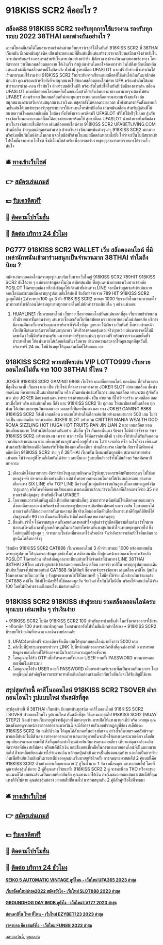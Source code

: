 # 918KISS SCR2 คืออะไร ?
## สล็อต88 918KISS SCR2 รองรับทุกการใช้แรงงาน รองรับทุกระบบ 2022 38THAI แตกต่างกันอย่างไร ?
ดาวน์โหลดก็เล่นได้โดยสามารถเข้าเล่นผ่านเว็บเบราว์เซอร์ได้ในทันที 918KISS SCR2 ที่ 38THAI เว็บพนัน มีเกมพนันทุกชนิด เสียงประกอบเกมที่ตื่นเต้นตื่นเต้นสร้างบรรยาเปรียบเสมือนจริงสำหรับในการเล่นพร้อมสร้างอรรถรสสำหรับในการเล่นอย่างแท้จริง มีอัตราการชำระเงินหลากหลายช่องทาง โดยอัตราการ
ว่าเป็นเกมสล็อตแตกง่าย ได้เงินเร็ว ถ้าผู้เล่นท่านใดพอใจต้องการทำเงินไปถึงหลักหมื่นหลักแสนแล้วล่ะก็เล่นสล็อตค่ายนี้ไม่ผิดหวัง ทั้งยังมี สูตรสล็อต UFASLOT แจกฟรี ตัวช่วยที่จะทำเงินได้เร็วมากๆแถมใช้งานง่าย 918KISS SCR2 รับประกันจากเซียนเกมสล็อตที่ใช้เล่นได้เงินกันมานักต่อนักแล้ว คุณพร้อมแล้วหรือยังที่จะสนุกสนานไปกับเกมสล็อตออนไลน์ค่าย UFA พร้อมทำเงินได้มาก
ทำรายการฝาก-ถอน เร็วทันใจ ด้วยระบบอัตโนมัติ พร้อมรับโบนัสได้ในทันที ข้อดีของการเล่น สล็อต UFASLOT เกมสล็อตออนไลน์ยอดฮิตในขณะนี้แล้วก็กำลังเดินทางมาแรงเอามากๆจะต้องไม่พ้น UFABET ค่อนข้างจะเป็นเกมสล็อตที่น่าลงทุนเพราะเหตุ
เกมสล็อตภาพงามสมจริงสมจัง เล่นสนุกสนานครบรสรับความสนุกสนานร่าเริงแบบสุดกำลังได้ตลอดระยะเวลา ทั้งยังสามารถจัดตั้งแอพพลิเคชั่นเล่นได้เลยง่ายๆรองรับทุกระบบการใช้งานบนโทรศัพท์มือถือ เล่นพนันสล็อต สำหรับผู้เล่นที่ไม่สบายดาวน์โหลดแอพลิเคชั่น ไม่ต้อง
ทั้งยังยังแจก เครดิตฟรี UFASLOT ฟรีให้ใช้ฟรีๆไปเลย ลุ้นรับรางวัลแจ็คพอตจากเกมสล็อตได้อย่างง่ายดายพร้อมใช้ สูตรสล็อต UFASLOT ช่วยด้วยจะยิ่งเพิ่มช่องทางในรางวัลเยอะขึ้นอีกด้วย เล่นสล็อตออนไลน์ค่าย 918KISS SCR2 UFABETLIVING.COM ผ่านมือถือ ง่ายๆแถมมีจุดเด่นสามารถ
ชำระเงินรางวัลเกมพนันต่างๆนาๆ 918KISS SCR2 มากมายหรือน้อยขึ้นกับไลน์ด้านในเกม แจกโบนัสฟรีด้านในเกมสล็อตล้นหลามไม่ยั้ง ไม่ว่าจะเป็นโบนัสแรกเข้า โปรโมชั่นจากทางเว็บไซต์ ซึ่งมีเงื่อนไขสำหรับเพื่อการขอรับง่ายสุดๆๆสามารถทำรายการได้รวดเร็วทันใจ

## 🛎 [ทางเข้าเว็บไซต์](https://bit.ly/3SdLNi2)
## 👉 [สมัครเล่นเกมส์](https://bit.ly/3SdLNi2)
## 💵 [รับเครดิตฟรี](https://bit.ly/3dyRKHj)
## 👑 [ติดตามโปรโมชั่น](https://bit.ly/3dyRKHj)
## 📱 [ติดต่อ บริการ 24 ชัวโมง](https://bit.ly/3dyRKHj)

## PG777 918KISS SCR2 WALLET เว็บ สล็อตออนไลน์ ที่มีเหล่านักพนันเข้ามาร่วมสนุกเป็นจำนวนมาก 38THAI ทำไมถึงนิยม ?
สมัครเล่นหวยออนไลน์ครบทุกรูปแบบกับเว็บหวยเว็บใหญ่ 918KISS SCR2 789HIT 918KISS SCR2 กันได้ง่าย ๆ แค่กรอกข้อมูลลงในปุ่ม สมัครสมาชิก ที่อยู่บนหน้าแรกของเว็บทางเข้าหลัก PGSLOT ให้ครบทุกช่อง หรือส่งข้อมูลให้เจ้าหน้าที่ผ่านทาง LINE จากนั้นรับยูสเซอร์เข้าเล่นหวยออนไลน์และเกมพนันครบทุกรูปแบบกันได้ทันที รับอัตราจ่ายจาก 789 HIT 918KISS SCR2 สูงสุดได้ถึง 2ตัวบาทละ100 ถูก 3 ตัว 918KISS SCR2 บาทละ 1000 รับรางวัลไหนจากหวยอะไรมามากเท่าไหร่ก็ถอนได้ครบทุกบาททุกสตางค์โดยไม่หักค่าธรรมเนียมใด ๆ อย่างแน่นอน
1. HUAYLINE1 เว็บหวยออนไลน์ เว็บหวย ซื้อหวยออนไลน์ที่คนเล่นมากที่สุด เว็บหวยเข้าง่ายเล่นเร็วมีรายการขั้นตอนง่ายๆ เล่นหวยซื้อเลขกับเว็บทันสมัยของเรา ขายหวยออนไลน์ปลอดภัย บริการมีความมั่นคงทั้งการเงินและการบริการที่จริงใจที่สุด ถูกหวย ได้เงินรางวัลทันที ซื้อหวยผ่านหน้าเว็บทันทีเล่นหวยลุ้นรวยได้สนุกทุกเวลา ให้บริการตลอดลุ้นหวยจริงทุกหวย เล่นหวยงวดนี้ไม่มีเลขเด็ด เว็บนี้มีบริการนะครับ แนวทางหวยรัฐบาลแม่นๆ ทุกงวดฟรี พร้อมรวบรวมเลขเด็ดทั่วประเทศไทย ให้แฟนหวยได้เลือกเดิมพัน เว็บหวย อำนวยความสะดวกให้คุณสนุกที่สุดวันนี้ บริการฟรี 24 ชม. ไม่มีวันหยุดให้คุณเล่นเต็มที่ได้ตลอดเวลา

## 918KISS SCR2 หวยสมัครเล่น VIP LOTTO999 เว็บหวยออนไลน์ไม่อั้น จ่าย 100 38THAI ที่ไหน ?
JOKER 918KISS SCR2 GAMING 6868 เว็บไซต์ เกมสล็อตออนไลน์ ยอดนิยม ที่กำลังมาแรงที่สุดในเวลานี้ เว็บตรง และ เป็น เว็บไซต์ ที่ส่งตรงจากทางค่าย JOKER SLOT ค่ายเกมสล็อต ชั้นนำ ยอดนิยม ที่หากท่านเป็นสมาชิกสายปั่น หรือ เป็นแฟนพันธ์แท้ในการ เล่นเกมสล็อต ท่านจะต้องรู้จักกับทาง ค่าย JOKER ดีอย่างแน่นอน เพราะ ทางค่ายเกมนั้น เป็น ค่ายเกม ที่ไม่ว่าจะสร้าง เกมสล็อต ออกมาเมื่อไหร่ หรือ แม้แต่เกมไหน ก็ดัง และ 918KISS SCR2 ปัง ทุกเกม ให้สมาชิกสายปั่นสล็อต ทุกท่าน ได้เล่นและลงทุนกันตลอดเวลา ตลอดทั้งปีเลยนั้นเอง และ ทาง JOKER GAMING 6868 918KISS SCR2 ก็ยังมี เกมสล็อต มากมายให้ท่านได้เลือกเล่นกันอย่างมากมายกว่า 500 เกม ไม่ว่าจะเป็น เกมยอดฮิต จากทางค่าย JOKER SLOT อย่างเกม CRITTER MANIA WEALTH GOD ROMA SIZZLING HOT HUGA HOT FRUITS PAN JIN LIAN 2 และ เกมสล็อต ยอดนิยมอีกมากมาย ให้ท่านได้เลือกเล่นกันอย่าง เต็มอิ่ม จุใจ กันเลยนั้นเอง รับรอง ไม่มีคำว่าซ้ำซาก จำเจ 918KISS SCR2 อย่างแน่นอน เพราะ พวกเรานั้น ได้คัดสรรค์แต่สิ่งดี ๆ เข้ามาให้ท่านได้รับกันตลอดเวลากันอย่างแน่นอน และ เพียงแค่ท่านอยู่บ้านหรืออยู่ที่ทำงาน ไม่ว่าจะรถติด หรือ อะไรก็ช่าง เพียงแค่ท่านสมาชิกมีเพียงแค่มือถือสมาร์ทโฟนเพียงแค่เครื่องเดียว ท่านก็สามารถ เดิมพัน กับเราได้เพียงแค่คลิกเดียว 918KISS SCR2 ง่าย ๆ ที่ 38THAI เว็บพนัน มีเกมพนันทุกชนิด สะดวกสบายอย่างแน่นอน ไม่ว่าจะอยู่ที่ไหนก็เดิมพันได้ง่าย ๆ เลยนั้นเอง รู้แบบนี้แล้วจะช้าไม่ได้แล้วนะ รีบสมัครมาสิ
บทความ
1. เลือกเล่นได้หลากหลาย อัตราจ่ายเงินสูงแบบเกินคาด มีรูปแบบของการเดิมพันเยอะสุดๆ ไม่ใช่แค่แทงสูง-ต่ำ ดำ-แดงเพียงอย่างเดียว แต่ถ้าใครอยากแทงแบบโอกาสได้เงินเยอะหน่อย สามารถเลือกแทง SIX LINE หรือ TOP LINE ถือว่าอยู่ในกลุ่มอัตราจ่ายเงินสูงแต่โอกาสแทงถูกยังจัดว่าสูงมากๆ หรือใครที่คิดอยากเสี่ยงแบบแทงเกมเดียวแล้วกะว่ารวยไปเลยก็เลือกแทงที่จ่าย 35 เท่า หากเข้าคือคุ้มสุดๆ สำหรับมือใหม่ UFABET
2. โอกาสชนะการเดิมพันสูงเมื่อเทียบกับเกมพนันอื่นๆ ด้วยการวางเดิมพันมีให้เลือกหลายแบบมากสังเกตคือหากลองนำทริคสร้างโอกาสของรูปแบบการเดิมพันแต่ละอย่างมารวมกัน โอกาสแทงได้มากกว่าเสียก็มีเยอะหากว่ากันตามความเป็นจริงเมื่อมองเห็นตัวเลือกในการแทงดีที่สุดก็มีสิทธิ์ได้เงินสูงระดับ 90 เลย นั่นแสดงให้เห็นว่ามือใหม่ทั้งหลายควรเล่นสุดๆ
3. ตื่นเต้น เร้าใจ ได้ความสนุก คนที่เคยเล่นคงพอเข้าใจอยู่แล้วว่ารูเล็ตต์มีความตื่นเต้น เร้าใจมากน้อยแค่ไหนยิ่งเวลาที่ลูกเหล็กหมุนในกงล้อเท่าไหร่คนที่แทงลุ้นกันหัวใจแทบหยุดทุกรายไป ยิ่งใกล้หยุดก็ยิ่งลุ้นสุด ๆ ว่าจะตกลงในช่องที่แทงเอาไว้หรือเปล่า จัดว่าอัตราการเต้นหัวใจตื่นเต้นและสูบฉีดได้ดีมากจริงๆ

วิธีสมัคร 918KISS SCR2 CAT888 เว็บหวยออนไลน์ 3 ตัวจ่ายบาทละ 1000 พร้อมเกมพนันครบทุกรูปแบบ ให้คุณกรอกข้อมูลทุกช่องในปุ่ม สมัครสมาชิก ที่อยู่บนหน้าแรกของเว็บทางเข้าหลัก PGSLOT ให้ครบถ้วน หรือส่งข้อมูลลงทะเบียนเข้ามาให้เจ้าหน้าที่ผ่านทาง LINE 38THAI 38THAI 38ไทย แล้วรับยูสเซอร์เข้าเล่นหวยออนไลน์ สล็อต บาคาร่า คาสิโน ครบทุกรูปแบบเกมเดิมพันกับเว็บตรงไม่ผ่านเอเย่นต์ CAT888 กันได้ทันที ซื้อหวยจ่ายรางวัลแพง เล่นสล็อต คาสิโน ลุ้นเงินได้มหาศาลภายในเวลาสั้น ๆ รับสูตรแทงหวยไปใช้ได้แบบฟรี ๆ ไม่มีค่าใช้จ่าย เมื่อฝากเงินเข้ามาแล้ว CAT888 คาสิโน ก็ยังมีโบนัสฟรีให้ใช้ตลอดทุกวัน รับเงินกำไรกันได้ไม่มีอั้น พร้อมให้ถอนเงินได้จริง 100 โดยไม่หักค่าธรรมเนียมอะไรแม้แต่บาทเดียว

## 918KISS SCR2 918KISS เข้าสู่ระบบ รวมสล็อตออนไลน์ครบทุกแบบ เล่นเพลิน ๆ ทำเงินง่าย
• 918KISS SCR2 โบนัส 918KISS SCR2 100 สำหรับการฝากขั้นต่ำ ในครั้งแรกของการใช้งาน
• ฟรีเครดิต 100 สำหรับสมาชิกทุกคน โดยสามารถรับโปรโมชั่นดังกล่าวได้เอง
• 918KISS SCR2 มีระบบใช้จ่ายเงินที่สะดวก และมีความปลอดภัย
1. UFAC4เครดิตฟรี ระบบเดียวจัดเต็ม เล่นได้ทุกเกมออนไลน์มากยิ่งกว่า 5000 เกม
2. คลิกไปที่ปุ่มระบบจะกระทำการ LINK ไปที่หน้าหลักของการสมัครสิ่งที่คุณต้องทำคื อ การกรอกข้อมูลรายละเอียดที่ได้รับมาจากนั้นวิเคราะห์ความถูกต้องชัดเจน
3. โดยคุณจะได้รับ OTP เพื่อรับรองรวมทั้งนำเอา USER รวมทั้ง PASSWORD มากมายรอคอยกเพื่อเริ่มเข้าระบบ
4. โดยคุณจะได้รับ USER และก็ PASSWORD เมื่อกระทำกดรับรองเพื่อเป็นพวกกับพวกเรา โดยเหตุนี้คุณไม่สำคัญจึงควรกระทำการเพิ่มเติมเงินก่อนเช่นเดียวกับเว็บอื่นถึงจะได้รับบัญชีใช้งาน

## สรุปสุดท้ายนี้ คาสิโนออนไลน์ 918KISS SCR2 TSOVER ฝากถอนโอนไว รูปแบบใหม่ ทันสมัยที่สุด
สรุปสุดท้ายนี้ ที่ 38THAI เว็บพนัน มีเกมพนันทุกชนิด คาสิโนออนไลน์ 918KISS SCR2 TSOVER ฝากถอนโอนไว รูปแบบใหม่ ทันสมัยที่สุด วิธีแทงมวยสเต็ป 918KISS SCR2 (MUAY STEP2) ถึงแม้ว่าบนเว็บมวยยูฟ่าจะมีคู่มวยให้แทงทุกวัน การเปิดให้แทงมวยสเต็ป หรือ มวยชุด คุณต้องสังเกตดูจากหน้าเรตราคาต่อรองมวยวันนี้ จะมีอัตราจ่ายตัวเลขปรากฏอยู่ที่ช่อง สเต็ปแดง 918KISS SCR2 กับ สเต็ปน้ำเงิน ให้คุณได้สังเกตเห็นอย่างชัดเจน อย่างไรก็ตามตรงคอลัมน์ราคามวยสเต็ปหากไม่มีตัวเลขเรตราคาต่อรองมวย แสดงว่าคู่มวยนั้นจะเปิดให้แทงเฉพาะมวยเดี่ยว
เต็มขั้นสนุกกับการแทงมวยสเต็ป สิ่งที่คุณต้องทำก็จะคล้ายกันกับการแทงมวยเดี่ยว เพียงแต่คุณจะต้องคลิกอัตราจ่ายที่ช่อง สเต็ปแดง หรือสเต็ปน้ำเงิน และขั้นตอนที่เหลือในการแทงมวยออนไลน์ที่เป็นแบบมวยสเต็ป ก็จะเหลือเพียงแค่การใส่จำนวนเงิน แล้วกดปุ่มดำเนินการเป็นขั้นตอนสุดท้าย และถือเป็นการจ่ายเงินเพื่อยืนยันเงินเดิมพันมวยสเต็ปของคุณบนเว็บมวยยูฟ่าอีกครั้ง
การกดแทงมวยสเต็ป 2 คู่แบบนี้คือ 918KISS SCR2 ตัวอย่างการเลือกแทงมวย 2 คู่ในตั๋วมวย 1 บิล เหมือนคุณ แทงบอลสเต็ป โดยที่คุณจะต้องลุ้นให้มวย 2 คู่ที่คุณแทงไว้ชนะทั้ง 918KISS SCR2 2 คู่ จะชนะน็อก TKO หรือจะชนะคะแนนก็ได้ ผลชนะล้วนเป็นแบบเดียวกันคือ คุณแทงมวยได้เงิน
กรณีผลมวยออกเสมอ แต่สเต็ปที่คุณแทงก็ยังไม่ตาย คุณต้องลุ้นต่อว่า มวยสเต็ปที่แทงไป มาร่วมสนุกกัน 2 คู่มีสักคู่หรือไม่ที่จะชนะ

## 🛎 [ทางเข้าเว็บไซต์](https://bit.ly/3SdLNi2)
## 👉 [สมัครเล่นเกมส์](https://bit.ly/3SdLNi2)
## 💵 [รับเครดิตฟรี](https://bit.ly/3dyRKHj)
## 👑 [ติดตามโปรโมชั่น](https://bit.ly/3dyRKHj)
## 📱 [ติดต่อ บริการ 24 ชัวโมง](https://bit.ly/3dyRKHj)

#### [SEIKO 5 AUTOMATIC VINTAGE ดูที่ไหน - เว็บใหม่ UFA365 2023 ล่าสุด](https://atom.io/themes/seiko%205%20automatic%20vintage%20ดูที่ไหน%20-%20เว็บใหม่%20ufa365%202023%20ล่าสุด)
#### [เว็บสล็อตใหม่ล่าสุด2022 สมัครยังไง - เว็บใหม่ SLOT888 2023 ล่าสุด](https://atom.io/themes/เว็บสล็อตใหม่ล่าสุด2022%20สมัครยังไง%20-%20เว็บใหม่%20slot888%202023%20ล่าสุด)
#### [GROUNDHOG DAY IMDB ดูยังไง - เว็บใหม่ LV177 2023 ล่าสุด](https://atom.io/themes/groundhog%20day%20imdb%20ดูยังไง%20-%20เว็บใหม่%20lv177%202023%20ล่าสุด)
#### [บ่อนคาสิโน ไทย ที่ไหน - เว็บใหม่ EZYBET123 2023 ล่าสุด](https://atom.io/themes/บ่อนคาสิโน%20ไทย%20ที่ไหน%20-%20เว็บใหม่%20ezybet123%202023%20ล่าสุด)
#### [ราคาบอล คือ เล่นยังไง - เว็บใหม่ FUN88 2023 ล่าสุด](https://atom.io/themes/ราคาบอล%20คือ%20เล่นยังไง%20-%20เว็บใหม่%20fun88%202023%20ล่าสุด)

[ผลบอลวันนี้](https://siamsport.tv "ผลบอลวันนี้"), [ดูบอลสด](https://siamsport.tv/ดูบอลสด "ดูบอลสด")